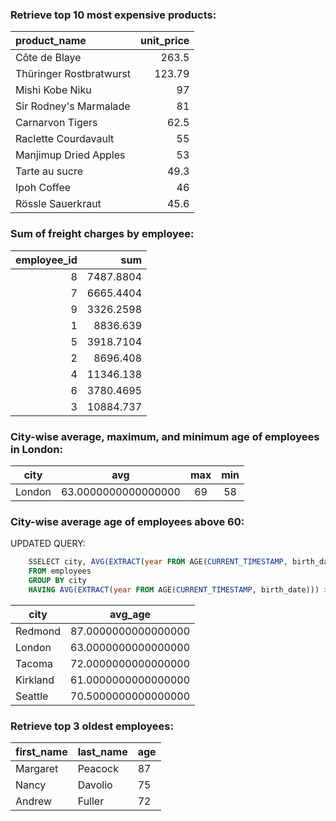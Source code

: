 ### **Retrieve top 10 most expensive products:**
product_name| unit_price
:-----------|----------:
 Côte de Blaye           |      263.5
 Thüringer Rostbratwurst |     123.79
 Mishi Kobe Niku         |         97
 Sir Rodney's Marmalade  |         81
 Carnarvon Tigers        |       62.5
 Raclette Courdavault    |         55
 Manjimup Dried Apples   |         53
 Tarte au sucre          |       49.3
 Ipoh Coffee             |         46
 Rössle Sauerkraut       |       45.6


### **Sum of freight charges by employee:**
 employee_id |    sum
------------:|----------:
 8 | 7487.8804
 7 | 6665.4404
 9 | 3326.2598
 1 |  8836.639
 5 | 3918.7104
 2 |  8696.408
 4 | 11346.138
 6 | 3780.4695
 3 | 10884.737


### **City-wise average, maximum, and minimum age of employees in London:**
  city  |         avg         | max | min
:------:|:-------------------:|:---:|:---:
 London | 63.0000000000000000 | 69 |  58


### **City-wise average age of employees above 60:** <br>
UPDATED QUERY:
```sql
    SSELECT city, AVG(EXTRACT(year FROM AGE(CURRENT_TIMESTAMP, birth_date))) AS avg_age
    FROM employees
    GROUP BY city
    HAVING AVG(EXTRACT(year FROM AGE(CURRENT_TIMESTAMP, birth_date))) > 60;
```
   city   |       avg_age
----------|---------------------
 Redmond  | 87.0000000000000000
 London   | 63.0000000000000000
 Tacoma   | 72.0000000000000000
 Kirkland | 61.0000000000000000
 Seattle  | 70.5000000000000000


### **Retrieve top 3 oldest employees:**
 first_name | last_name | age
------------|-----------|----
 Margaret   | Peacock   |  87
 Nancy      | Davolio   |  75
 Andrew     | Fuller    |  72